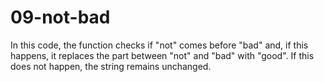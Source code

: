 09-not-bad
==========
  
In this code, the function checks if "not" comes before "bad" and, if this happens, it replaces the part between "not" and "bad" with "good". If this does not happen, the string remains unchanged.

